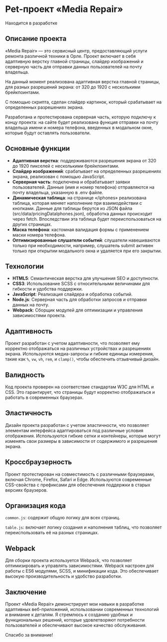 # Pet-проект «Media Repair»

Находится в разработке

## Описание проекта

«Media Repair» — это сервисный центр, предоставляющий услуги ремонта различной техники в Орле. Проект включает в себя адаптивную верстку главной страницы, слайдер изображений и серверную часть для отправки данных пользователей на почту владельца.

На данный момент реализована адаптивная верстка главной страницы, для
разных разрешений экрана: от 320 до 1920 с несколькими брейкпоинтами.

С помощью скрипта, сделан слайдер картинок, который срабатывает на определенных разрешениях экрана.

Разработана и протестирована серверная часть, которую подключу к концу проекта: на сайте будет реализована функция отправки на почту владельца имени и номера телефона, введенных в модальном окне, которые будут оставлять пользователи.

## Основные функции

- **Адаптивная верстка**: поддерживаются разрешения экрана от 320 до 1920 пикселей с несколькими брейкпоинтами.
- **Слайдер изображений**: срабатывает на определенных разрешениях экрана, реализован с помощью JavaScript.
- **Серверная часть**: подключена и обрабатывает заявки пользователей. Данные (имя и номер телефона) отправляются на почту владельца, указанную в .env файле.
- **Динамическая таблица**: на странице «/iphones» реализована таблица, которая меняет наполнение при взаимодействии с кнопками. Данные для таблицы берутся из JSON файла (src/data/pricingDataIphones.json), обработка данных происходит через fetch. Впоследствии эта таблица будет переиспользоваться на других страницах.
- **Маска телефона**: кастомная валидация формы с применением маски номера телефона.
- **Оптимизированные слушатели событий**: слушатели навешиваются только при необходимости, например, слушатель submit активен только при открытии модального окна и удаляется при его закрытии.

## Технологии

- **HTML5**: Семантическая верстка для улучшения SEO и доступности.
- **CSS3**: Использование SCSS с относительными величинами для гибкости и удобства поддержки.
- **JavaScript**: Реализация слайдера и обработка событий.
- **Node.js**: Серверная часть для обработки запросов и отправки данных на почту.
- **Webpack**: Сборщик модулей для оптимизации и управления зависимостями проекта.

## Адаптивность

Проект разработан с учетом адаптивности, что позволяет ему корректно отображаться на различных устройствах и разрешениях экрана. Используются медиа-запросы и гибкие единицы измерения, такие как `%`, `vw`, `vh`, `rem`, и `clamp()`, чтобы обеспечить отзывчивый дизайн.

## Валидность

Код проекта проверен на соответствие стандартам W3C для HTML и CSS. Это гарантирует, что страницы будут корректно отображаться и работать в современных браузерах.

## Эластичность

Дизайн проекта разработан с учетом эластичности, что позволяет элементам интерфейса адаптироваться под различные условия отображения. Используются гибкие сетки и контейнеры, которые могут изменять свои размеры в зависимости от содержимого и разрешения экрана.

## Кроссбраузерность

Проект протестирован на совместимость с различными браузерами, включая Chrome, Firefox, Safari и Edge. Используются современные CSS-свойства с префиксами для обеспечения поддержки в старых версиях браузеров.

## Организация кода
`common.js`: содержит общую логику для всех страниц.

`table.js`: включает логику создания и наполнения таблиц, что позволяет переиспользовать её на разных страницах.

## Webpack

Для сборки проекта используется Webpack, что позволяет оптимизировать и управлять зависимостями. Webpack настроен для работы с ES6 модулями, SCSS, и минификации кода. Это обеспечивает высокую производительность и удобство разработки.

## Заключение

Проект «Media Repair» демонстрирует мои навыки в разработке адаптивных веб-приложений, использовании современных технологий и внимание к деталям. Я стремлюсь к созданию удобных и функциональных решений, которые удовлетворяют потребности пользователей и обеспечивают высокое качество обслуживания.

Спасибо за внимание!
